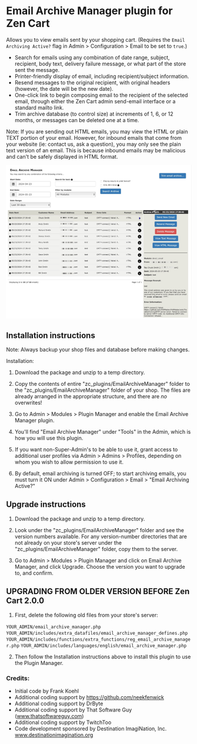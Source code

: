 # Email Archive Manager plugin for Zen Cart 

Allows you to view emails sent by your shopping cart.
(Requires the `Email Archiving Active?` flag in Admin > Configuration > Email to be set to `true`.)

- Search for emails using any combination of date range, subject, recipient, body text, delivery failure message, or what part of the store sent the message.
- Printer-friendly display of email, including recipient/subject information.
- Resend messages to the original recipient, with original headers (however, the date will be the new date).
- One-click link to begin composing email to the recipient of the selected email, through either the Zen Cart admin send-email interface or a standard mailto link.
- Trim archive database (to control size) at increments of 1, 6, or 12 months, or messages can be deleted one at a time.

Note:
If you are sending out HTML emails, you may view the HTML or plain TEXT portion of your email. However, for inbound emails that come from your website (ie: contact us, ask a question), you may only see the plain text version of an email.  This is because inbound emails may be malicious and can't be safely displayed in HTML format.

<p align="center"><img src="https://raw.githubusercontent.com/zencart/email-archive-manager/main/Email%20Archive%20Manager%20screenshot.png" alt="Screenshot"></p>

## Installation instructions

Note: Always backup your shop files and database before making changes.

Installation:

1. Download the package and unzip to a temp directory.

2. Copy the contents of entire "zc_plugins/EmailArchiveManager" folder to the "zc_plugins/EmailArchiveManager" folder of your shop. The files are already arranged in the appropriate structure, and there are *no* overwrites!

3. Go to Admin > Modules > Plugin Manager and enable the Email Archive Manager plugin.

4. You'll find "Email Archive Manager" under "Tools" in the Admin, which is how you will use this plugin.

5. If you want non-Super-Admin's to be able to use it, grant access to additional user profiles via Admin > Admins > Profiles, depending on whom you wish to allow permission to use it.

6. By default, email archiving is turned OFF; to start archiving emails, you must turn it ON under Admin > Configuration > Email > "Email Archiving Active?"

## Upgrade instructions

1. Download the package and unzip to a temp directory.

2. Look under the "zc_plugins/EmailArchiveManager" folder and see the version numbers available. For any version-number directories that are not already on your store's server under the "zc_plugins/EmailArchiveManager" folder, copy them to the server.

3. Go to Admin > Modules > Plugin Manager and click on Email Archive Manager, and click Upgrade. Choose the version you want to upgrade to, and confirm.


## UPGRADING FROM OLDER VERSION BEFORE Zen Cart 2.0.0

1. First, delete the following old files from your store's server:

`YOUR_ADMIN/email_archive_manager.php`
`YOUR_ADMIN/includes/extra_datafiles/email_archive_manager_defines.php`
`YOUR_ADMIN/includes/functions/extra_functions/reg_email_archive_manager.php`
`YOUR_ADMIN/includes/languages/english/email_archive_manager.php`

2. Then follow the Installation instructions above to install this plugin to use the Plugin Manager.



### Credits: 
- Initial code by Frank Koehl
- Additional coding support by https://github.com/neekfenwick
- Additional coding support by DrByte
- Additional coding support by That Software Guy (www.thatsoftwareguy.com)
- Additional coding support by TwitchToo
- Code development sponsored by Destination ImagiNation, Inc. www.destinationimagination.org

